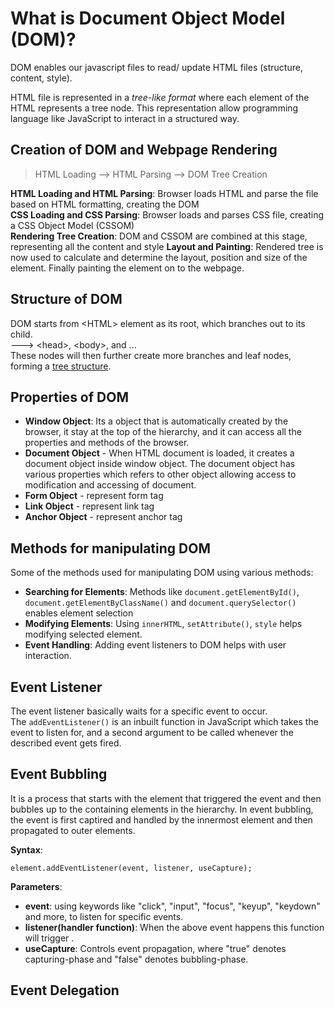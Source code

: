 # What is Document Object Model (DOM)?
DOM enables our javascript files to read/ update HTML files (structure, content, style).

HTML file is represented in a *tree-like format* where each element of the HTML represents a tree node. This representation allow programming language like JavaScript to interact in a structured way.

## Creation of DOM and Webpage Rendering
> HTML Loading --> HTML Parsing --> DOM Tree Creation

**HTML Loading and HTML Parsing**: Browser loads HTML and parse the file based on HTML formatting, creating the DOM  
**CSS Loading and CSS Parsing**: Browser loads and parses CSS file, creating a CSS Object Model (CSSOM)  
**Rendering Tree Creation**: DOM and CSSOM are combined at this stage, representing all the content and style
**Layout and Painting**: Rendered tree is now used to calculate and determine the layout, position and size of the element. Finally painting the element on to the webpage.

## Structure of DOM
DOM starts from \<HTML> element as its root, which branches out to its child.  
---> \<head>, \<body>, and ...  
These nodes will then further create more branches and leaf nodes, forming a [tree structure](https://media.geeksforgeeks.org/wp-content/uploads/20221107113914/DOM.jpg).

## Properties of DOM
- **Window Object**: Its a object that is automatically created by the browser, it stay at the top of the hierarchy, and it can access all the properties and methods of the browser.
- **Document Object** - When HTML document is loaded, it creates a document object inside window object. The document object has various properties which refers to other object allowing access to modification and accessing of document.
- **Form Object** - represent form tag
- **Link Object** - represent link tag
- **Anchor Object** - represent anchor tag

## Methods for manipulating DOM
Some of the methods used for manipulating DOM using various methods:
- **Searching for Elements**: Methods like `document.getElementById()`, `document.getElementByClassName()` and `document.querySelector()` enables element selection  
- **Modifying Elements**: Using `innerHTML`, `setAttribute()`, `style` helps modifying selected element.
- **Event Handling**: Adding event listeners to DOM helps with user interaction.

## Event Listener
The event listener basically waits for a specific event to occur.  
The `addEventListener()` is an inbuilt function in JavaScript which takes the event to listen for, and a second argument to be called whenever the described event gets fired.

## Event Bubbling
It is a process that starts with the element that triggered the event and then bubbles up to the containing elements in the hierarchy. In event bubbling, the event is first captired and handled by the innermost element and then propagated to outer elements.

**Syntax**:
```
element.addEventListener(event, listener, useCapture);
```  
**Parameters**:  
- **event**: using keywords like "click", "input", "focus", "keyup", "keydown" and more, to listen for specific events.
- **listener(handler function)**: When the above event happens this function will trigger .
- **useCapture**: Controls event propagation, where "true" denotes capturing-phase and "false" denotes bubbling-phase.

## Event Delegation

